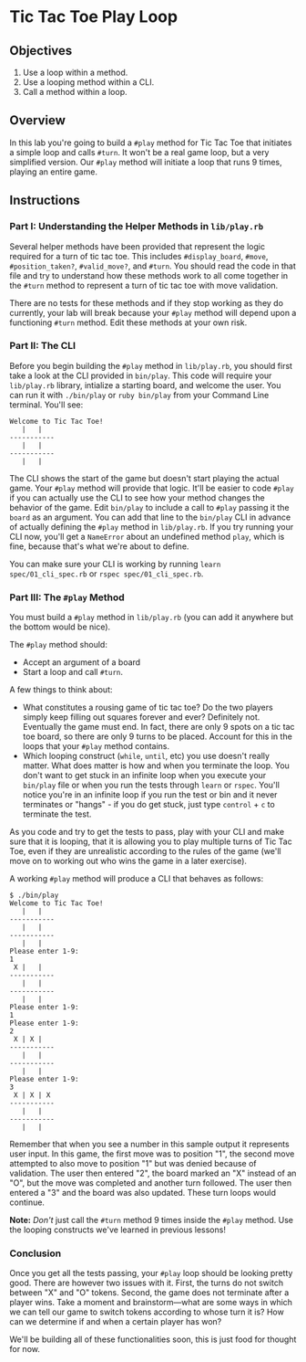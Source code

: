 # Tic Tac Toe Play Loop

## Objectives

1. Use a loop within a method.
2. Use a looping method within a CLI.
3. Call a method within a loop.

## Overview

In this lab you're going to build a `#play` method for Tic Tac Toe that initiates a simple loop and calls `#turn`. It won't be a real game loop, but a very simplified version. Our `#play` method will initiate a loop that runs 9 times, playing an entire game.

## Instructions

### Part I: Understanding the Helper Methods in `lib/play.rb`

Several helper methods have been provided that represent the logic required for a turn of tic tac toe. This includes `#display_board`, `#move`, `#position_taken?`, `#valid_move?`, and `#turn`. You should read the code in that file and try to understand how these methods work to all come together in the `#turn` method to represent a turn of tic tac toe with move validation.

There are no tests for these methods and if they stop working as they do currently, your lab will break because your `#play` method will depend upon a functioning `#turn` method. Edit these methods at your own risk.

### Part II: The CLI

Before you begin building the `#play` method in `lib/play.rb`, you should first take a look at the CLI provided in `bin/play`. This code will require your `lib/play.rb` library, intialize a starting board, and welcome the user. You can run it with `./bin/play` or `ruby bin/play` from your Command Line terminal. You'll see:

```
Welcome to Tic Tac Toe!
   |   |
-----------
   |   |   
-----------
   |   |   
```

The CLI shows the start of the game but doesn't start playing the actual game. Your `#play` method will provide that logic. It'll be easier to code `#play` if you can actually use the CLI to see how your method changes the behavior of the game. Edit `bin/play` to include a call to `#play` passing it the `board` as an argument. You can add that line to the `bin/play` CLI in advance of actually defining the `#play` method in `lib/play.rb`. If you try running your CLI now, you'll get a `NameError` about an undefined method `play`, which is fine, because that's what we're about to define.

You can make sure your CLI is working by running `learn spec/01_cli_spec.rb` or `rspec spec/01_cli_spec.rb`.

### Part III: The `#play` Method

You must build a `#play` method in `lib/play.rb` (you can add it anywhere but the bottom would be nice).

The `#play` method should:

* Accept an argument of a board
* Start a loop and call `#turn`.

A few things to think about:

* What constitutes a rousing game of tic tac toe? Do the two players simply keep filling out squares forever and ever? Definitely not. Eventually the game must end. In fact, there are only 9 spots on a tic tac toe board, so there are only 9 turns to be placed. Account for this in the loops that your `#play` method contains. 
* Which looping construct (`while`, `until`, etc) you use doesn't really matter. What does matter is how and when you terminate the loop. You don't want to get stuck in an infinite loop when you execute your `bin/play` file or when you run the tests through `learn` or `rspec`. You'll notice you're in an infinite loop if you run the test or bin and it never terminates or "hangs" - if you do get stuck, just type `control` + `c` to terminate the test.

As you code and try to get the tests to pass, play with your CLI and make sure that it is looping, that it is allowing you to play multiple turns of Tic Tac Toe, even if they are unrealistic according to the rules of the game (we'll move on to working out who wins the game in a later exercise). 

A working `#play` method will produce a CLI that behaves as follows:

```
$ ./bin/play
Welcome to Tic Tac Toe!
   |   |   
-----------
   |   |   
-----------
   |   |   
Please enter 1-9:
1
 X |   |   
-----------
   |   |   
-----------
   |   |   
Please enter 1-9:
1
Please enter 1-9:
2
 X | X |   
-----------
   |   |   
-----------
   |   |    
Please enter 1-9:
3
 X | X | X
-----------
   |   |   
-----------
   |   |   
```

Remember that when you see a number in this sample output it represents user input. In this game, the first move was to position "1", the second move attempted to also move to position "1" but was denied because of validation. The user then entered "2", the board marked an "X" instead of an "O", but the move was completed and another turn followed. The user then entered a "3" and the board was also updated. These turn loops would continue.

**Note:** *Don't* just call the `#turn` method 9 times inside the `#play` method. Use the looping constructs we've learned in previous lessons!

### Conclusion

Once you get all the tests passing, your `#play` loop should be looking pretty good. There are however two issues with it. First, the turns do not switch between "X" and "O" tokens. Second, the game does not terminate after a player wins. Take a moment and brainstorm––what are some ways in which we can tell our game to switch tokens according to whose turn it is? How can we determine if and when a certain player has won?

We'll be building all of these functionalities soon, this is just food for thought for now. 
